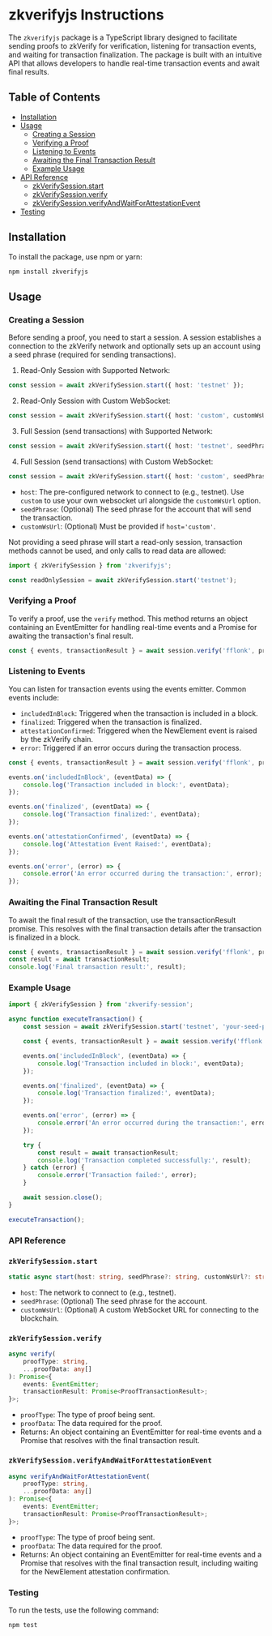 # zkverifyjs Instructions

The `zkverifyjs` package is a TypeScript library designed to facilitate sending proofs to zkVerify for verification, listening for transaction events, and waiting for transaction finalization. The package is built with an intuitive API that allows developers to handle real-time transaction events and await final results.

## Table of Contents

- [Installation](#installation)
- [Usage](#usage)
    - [Creating a Session](#creating-a-session)
    - [Verifying a Proof](#verifying-a-proof)
    - [Listening to Events](#listening-to-events)
    - [Awaiting the Final Transaction Result](#awaiting-the-final-transaction-result)
    - [Example Usage](#example-usage)
- [API Reference](#api-reference)
    - [zkVerifySession.start](#zkverifysessionstart)
    - [zkVerifySession.verify](#zkverifysessionverify)
    - [zkVerifySession.verifyAndWaitForAttestationEvent](#zkverifysessionverifyandwaitforattestationevent)
- [Testing](#testing)

## Installation

To install the package, use npm or yarn:

```bash
npm install zkverifyjs
```

## Usage

### Creating a Session

Before sending a proof, you need to start a session. A session establishes a connection to the zkVerify network and optionally sets up an account using a seed phrase (required for sending transactions).

1. Read-Only Session with Supported Network:
```typescript
const session = await zkVerifySession.start({ host: 'testnet' });
```
2. Read-Only Session with Custom WebSocket:
```typescript
const session = await zkVerifySession.start({ host: 'custom', customWsUrl: 'wss://custom-url' });
```
3. Full Session (send transactions) with Supported Network:
```typescript
const session = await zkVerifySession.start({ host: 'testnet', seedPhrase: 'your-seed-phrase' });
```
4. Full Session (send transactions)  with Custom WebSocket:
```typescript
const session = await zkVerifySession.start({ host: 'custom', seedPhrase: 'your-seed-phrase', customWsUrl: 'wss://custom-url' });
```

- `host`: The pre-configured network to connect to (e.g., testnet). Use `custom` to use your own websocket url alongside the `customWsUrl` option.
- `seedPhrase`: (Optional) The seed phrase for the account that will send the transaction.
- `customWsUrl`: (Optional) Must be provided if `host='custom'`.

Not providing a seed phrase will start a read-only session, transaction methods cannot be used, and only calls to read data are allowed:

```typescript
import { zkVerifySession } from 'zkverifyjs';

const readOnlySession = await zkVerifySession.start('testnet');
```

### Verifying a Proof

To verify a proof, use the `verify` method. This method returns an object containing an EventEmitter for handling real-time events and a Promise for awaiting the transaction's final result.

```typescript
const { events, transactionResult } = await session.verify('fflonk', proof, publicSignals, vk);
```

### Listening to Events

You can listen for transaction events using the events emitter. Common events include:

- `includedInBlock`: Triggered when the transaction is included in a block.
- `finalized`: Triggered when the transaction is finalized.
- `attestationConfirmed`: Triggered when the NewElement event is raised by the zkVerify chain.
- `error`: Triggered if an error occurs during the transaction process.

```typescript
const { events, transactionResult } = await session.verify('fflonk', proof, publicSignals, vk);

events.on('includedInBlock', (eventData) => {
    console.log('Transaction included in block:', eventData);
});

events.on('finalized', (eventData) => {
    console.log('Transaction finalized:', eventData);
});

events.on('attestationConfirmed', (eventData) => {
    console.log('Attestation Event Raised:', eventData);
});

events.on('error', (error) => {
    console.error('An error occurred during the transaction:', error);
});
```

### Awaiting the Final Transaction Result

To await the final result of the transaction, use the transactionResult promise. This resolves with the final transaction details after the transaction is finalized in a block.

```typescript
const { events, transactionResult } = await session.verify('fflonk', proof, publicSignals, vk);
const result = await transactionResult;
console.log('Final transaction result:', result);
```

### Example Usage

```typescript
import { zkVerifySession } from 'zkverify-session';

async function executeTransaction() {
    const session = await zkVerifySession.start('testnet', 'your-seed-phrase');

    const { events, transactionResult } = await session.verify('fflonk', proof, publicSignals, vk);

    events.on('includedInBlock', (eventData) => {
        console.log('Transaction included in block:', eventData);
    });

    events.on('finalized', (eventData) => {
        console.log('Transaction finalized:', eventData);
    });

    events.on('error', (error) => {
        console.error('An error occurred during the transaction:', error);
    });

    try {
        const result = await transactionResult;
        console.log('Transaction completed successfully:', result);
    } catch (error) {
        console.error('Transaction failed:', error);
    }

    await session.close();
}

executeTransaction();
```

### API Reference

### `zkVerifySession.start`

```typescript
static async start(host: string, seedPhrase?: string, customWsUrl?: string): Promise<zkVerifySession>;
```

- `host`: The network to connect to (e.g., testnet).
- `seedPhrase`: (Optional) The seed phrase for the account.
- `customWsUrl`: (Optional) A custom WebSocket URL for connecting to the blockchain.

### `zkVerifySession.verify`

```typescript
async verify(
    proofType: string,
    ...proofData: any[]
): Promise<{
    events: EventEmitter;
    transactionResult: Promise<ProofTransactionResult>;
}>;
```

- `proofType`: The type of proof being sent.
- `proofData`: The data required for the proof.
- Returns: An object containing an EventEmitter for real-time events and a Promise that resolves with the final transaction result.

### `zkVerifySession.verifyAndWaitForAttestationEvent`

```typescript
async verifyAndWaitForAttestationEvent(
    proofType: string,
    ...proofData: any[]
): Promise<{
    events: EventEmitter;
    transactionResult: Promise<ProofTransactionResult>;
}>;
```

- `proofType`: The type of proof being sent.
- `proofData`: The data required for the proof.
- Returns: An object containing an EventEmitter for real-time events and a Promise that resolves with the final transaction result, including waiting for the NewElement attestation confirmation.

### Testing

To run the tests, use the following command:

```shell
npm test
```